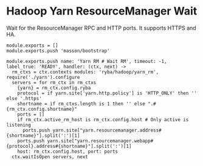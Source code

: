 
# Hadoop Yarn ResourceManager Wait

Wait for the ResourceManager RPC and HTTP ports. It supports HTTPS and HA.

    module.exports = []
    module.exports.push 'masson/bootstrap'

    module.exports.push name: 'Yarn RM # Wait RM', timeout: -1, label_true: 'READY', handler: (ctx, next) ->
      rm_ctxs = ctx.contexts modules: 'ryba/hadoop/yarn_rm', require('./yarn').configure
      servers = for rm_ctx in rm_ctxs
        {yarn} = rm_ctx.config.ryba
        protocol = if yarn.site['yarn.http.policy'] is 'HTTP_ONLY' then '' else '.https'
        shortname = if rm_ctxs.length is 1 then '' else ".#{rm_ctx.config.shortname}"
        ports = []
        if rm_ctx.active_rm_host is rm_ctx.config.host # Only active is listening
          ports.push yarn.site["yarn.resourcemanager.address#{shortname}"].split(':')[1]
        ports.push yarn.site["yarn.resourcemanager.webapp#{protocol}.address#{shortname}"].split(':')[1]
        host: rm_ctx.config.host, port: ports
      ctx.waitIsOpen servers, next